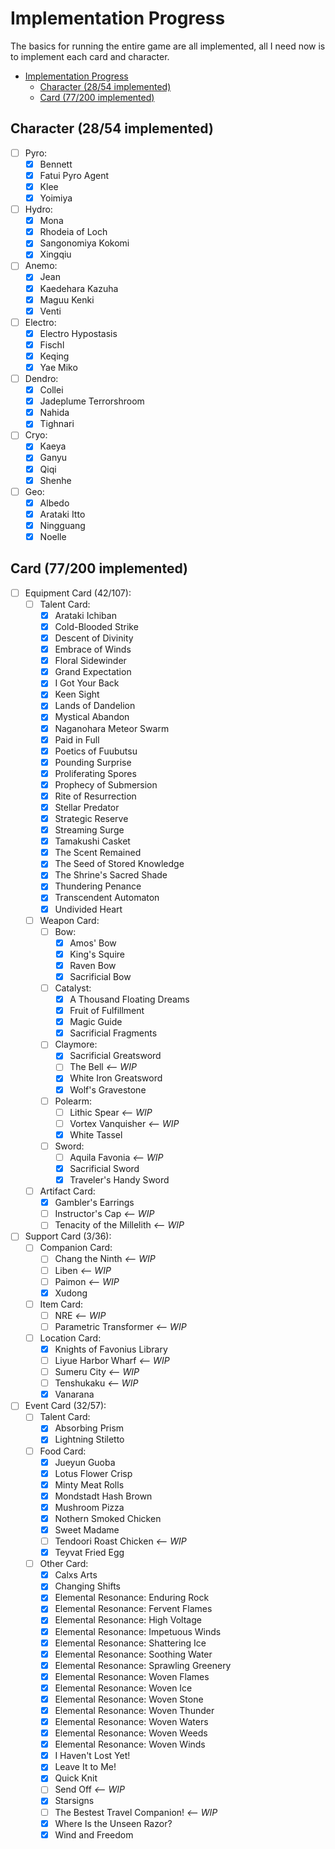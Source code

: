 # Implementation Progress

The basics for running the entire game are all implemented,
all I need now is to implement each card and character.

- [Implementation Progress](#implementation-progress)
  - [Character (28/54 implemented)](#character-2854-implemented)
  - [Card (77/200 implemented)](#card-77200-implemented)

## Character (28/54 implemented)

- [ ] Pyro:
  - [x] Bennett
  - [x] Fatui Pyro Agent
  - [x] Klee
  - [x] Yoimiya
- [ ] Hydro:
  - [x] Mona
  - [x] Rhodeia of Loch
  - [x] Sangonomiya Kokomi
  - [x] Xingqiu
- [ ] Anemo:
  - [x] Jean
  - [x] Kaedehara Kazuha
  - [x] Maguu Kenki
  - [x] Venti
- [ ] Electro:
  - [x] Electro Hypostasis
  - [x] Fischl
  - [x] Keqing
  - [x] Yae Miko
- [ ] Dendro:
  - [x] Collei
  - [x] Jadeplume Terrorshroom
  - [x] Nahida
  - [x] Tighnari
- [ ] Cryo:
  - [x] Kaeya
  - [x] Ganyu
  - [x] Qiqi
  - [x] Shenhe
- [ ] Geo:
  - [x] Albedo
  - [x] Arataki Itto
  - [x] Ningguang
  - [x] Noelle

## Card (77/200 implemented)

- [ ] Equipment Card (42/107):
  - [ ] Talent Card:
    - [x] Arataki Ichiban
    - [x] Cold-Blooded Strike
    - [x] Descent of Divinity
    - [x] Embrace of Winds
    - [x] Floral Sidewinder
    - [x] Grand Expectation
    - [x] I Got Your Back
    - [x] Keen Sight
    - [x] Lands of Dandelion
    - [x] Mystical Abandon
    - [x] Naganohara Meteor Swarm
    - [x] Paid in Full
    - [x] Poetics of Fuubutsu
    - [x] Pounding Surprise
    - [x] Proliferating Spores
    - [x] Prophecy of Submersion
    - [x] Rite of Resurrection
    - [x] Stellar Predator
    - [x] Strategic Reserve
    - [x] Streaming Surge
    - [x] Tamakushi Casket
    - [x] The Scent Remained
    - [x] The Seed of Stored Knowledge
    - [x] The Shrine's Sacred Shade
    - [x] Thundering Penance
    - [x] Transcendent Automaton
    - [x] Undivided Heart
  - [ ] Weapon Card:
    - [ ] Bow:
      - [x] Amos' Bow
      - [x] King's Squire
      - [x] Raven Bow
      - [x] Sacrificial Bow
    - [ ] Catalyst:
      - [x] A Thousand Floating Dreams
      - [x] Fruit of Fulfillment
      - [x] Magic Guide
      - [x] Sacrificial Fragments
    - [ ] Claymore:
      - [x] Sacrificial Greatsword
      - [ ] The Bell _<-- WIP_
      - [x] White Iron Greatsword
      - [x] Wolf's Gravestone
    - [ ] Polearm:
      - [ ] Lithic Spear _<-- WIP_
      - [ ] Vortex Vanquisher _<-- WIP_
      - [x] White Tassel
    - [ ] Sword:
      - [ ] Aquila Favonia _<-- WIP_
      - [x] Sacrificial Sword
      - [x] Traveler's Handy Sword
  - [ ] Artifact Card:
    - [x] Gambler's Earrings
    - [ ] Instructor's Cap _<-- WIP_
    - [ ] Tenacity of the Millelith _<-- WIP_
- [ ] Support Card (3/36):
  - [ ] Companion Card:
    - [ ] Chang the Ninth _<-- WIP_
    - [ ] Liben _<-- WIP_
    - [ ] Paimon _<-- WIP_
    - [x] Xudong
  - [ ] Item Card:
    - [ ] NRE _<-- WIP_
    - [ ] Parametric Transformer _<-- WIP_
  - [ ] Location Card:
    - [x] Knights of Favonius Library
    - [ ] Liyue Harbor Wharf _<-- WIP_
    - [ ] Sumeru City _<-- WIP_
    - [ ] Tenshukaku _<-- WIP_
    - [x] Vanarana
- [ ] Event Card (32/57):
  - [ ] Talent Card:
    - [x] Absorbing Prism
    - [x] Lightning Stiletto
  - [ ] Food Card:
    - [x] Jueyun Guoba
    - [x] Lotus Flower Crisp
    - [x] Minty Meat Rolls
    - [x] Mondstadt Hash Brown
    - [x] Mushroom Pizza
    - [x] Nothern Smoked Chicken
    - [x] Sweet Madame
    - [ ] Tendoori Roast Chicken _<-- WIP_
    - [x] Teyvat Fried Egg
  - [ ] Other Card:
    - [x] Calxs Arts
    - [x] Changing Shifts
    - [x] Elemental Resonance: Enduring Rock
    - [x] Elemental Resonance: Fervent Flames
    - [x] Elemental Resonance: High Voltage
    - [x] Elemental Resonance: Impetuous Winds
    - [x] Elemental Resonance: Shattering Ice
    - [x] Elemental Resonance: Soothing Water
    - [x] Elemental Resonance: Sprawling Greenery
    - [x] Elemental Resonance: Woven Flames
    - [x] Elemental Resonance: Woven Ice
    - [x] Elemental Resonance: Woven Stone
    - [x] Elemental Resonance: Woven Thunder
    - [x] Elemental Resonance: Woven Waters
    - [x] Elemental Resonance: Woven Weeds
    - [x] Elemental Resonance: Woven Winds
    - [x] I Haven't Lost Yet!
    - [x] Leave It to Me!
    - [x] Quick Knit
    - [ ] Send Off _<-- WIP_
    - [x] Starsigns
    - [ ] The Bestest Travel Companion! _<-- WIP_
    - [x] Where Is the Unseen Razor?
    - [x] Wind and Freedom
